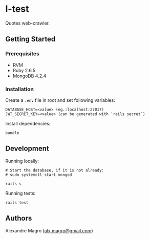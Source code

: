 # I-test

Quotes web-crawler.

## Getting Started

### Prerequisites

- RVM
- Ruby 2.6.5
- MongoDB 4.2.4

### Installation

Create a `.env` file in root and set following variables:

```
DATABASE_HOST=<value> (eg.:localhost:27017)
JWT_SECRET_KEY=<value> (can be generated with `rails secret`)
```

Install dependencies:

```
bundle
```

## Development

Running locally:

```
# Start the database, if it is not already:
# sudo systemctl start mongod

rails s
```

Running tests:

```
rails test
```

## Authors

Alexandre Magro (alx.magro@gmail.com)
